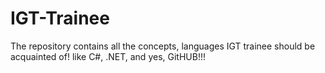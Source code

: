 # IGT-Trainee
The repository contains all the concepts, languages IGT trainee should be acquainted of! like C#, .NET, and yes, GitHUB!!!

